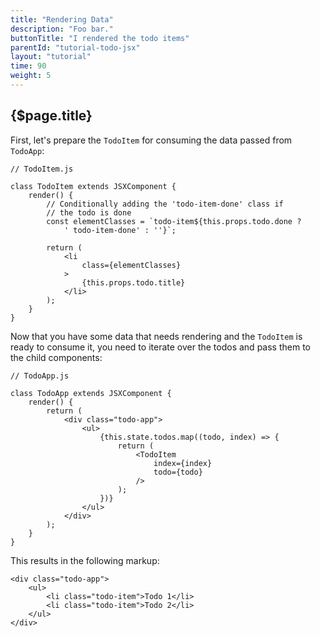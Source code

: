 ```yaml
---
title: "Rendering Data"
description: "Foo bar."
buttonTitle: "I rendered the todo items"
parentId: "tutorial-todo-jsx"
layout: "tutorial"
time: 90
weight: 5
---
```


## {$page.title}

First, let's prepare the `TodoItem` for consuming the data passed from 
`TodoApp`:

```text/jsx
// TodoItem.js

class TodoItem extends JSXComponent {
	render() {
		// Conditionally adding the 'todo-item-done' class if
		// the todo is done
		const elementClasses = `todo-item${this.props.todo.done ?
			' todo-item-done' : ''}`;

		return (
			<li
				class={elementClasses}
			>
				{this.props.todo.title}
			</li>
		);
	}
}
```

Now that you have some data that needs rendering and the `TodoItem` is ready to
consume it, you need to iterate over the todos and pass them to the child
components:

```text/jsx
// TodoApp.js

class TodoApp extends JSXComponent {
	render() {
		return (
			<div class="todo-app">
				<ul>
					{this.state.todos.map((todo, index) => {
						return (
							<TodoItem
								index={index}
								todo={todo}
							/>
						);
					})}
				</ul>
			</div>
		);
	}
}
```

This results in the following markup:

```text/xml
<div class="todo-app">
	<ul>
		<li class="todo-item">Todo 1</li>
		<li class="todo-item">Todo 2</li>
	</ul>
</div>
```
